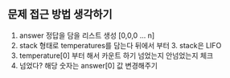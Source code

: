 ## 문제 접근 방법 생각하기

1. answer 정답을 담을 리스트 생성 [0,0,0 ... n]
2. stack 형태로 temperatures를 담는다 뒤에서 부터
   3. stack은 LIFO
4. temperature[0] 부터 해서 카운트 하기 넘었는지 안넘었는지 체크
5. 넘었다? 해당 숫자는 answer[0] 값 변경해주기